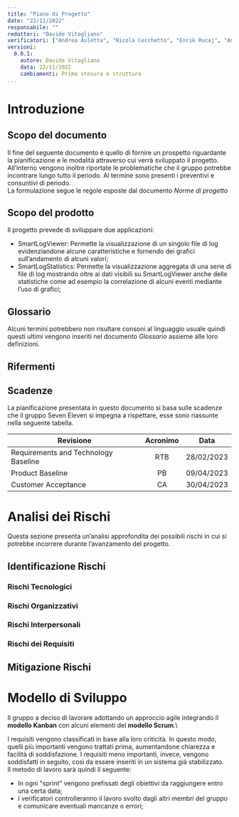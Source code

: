 ```yaml
---
title: "Piano di Progetto"
date: "22/11/2022"
responsabile: ""
redattori: "Davide Vitagliano"
verificatori: ["Andrea Auletta", "Nicola Cecchetto", "Enrik Rucaj", "Antonio Stan", "Augusto Zanellato"]
versioni:
  0.0.1:
    autore: Davide Vitagliano
    data: 22/11/2022
    cambiamenti: Prima stesura e struttura
...
```


# Introduzione

## Scopo del documento

Il fine del seguente documento è quello di fornire un prospetto riguardante la pianificazione e le modalità attraverso cui verrà sviluppato il progetto. All’interno vengono inoltre riportate le problematiche che il gruppo potrebbe incontrare lungo tutto il periodo. Al termine sono presenti i preventivi e consuntivi di periodo.\
La formulazione segue le regole esposte dal documento *Norme di progetto*

## Scopo del prodotto

Il progetto prevede di sviluppare due applicazioni:

* SmartLogViewer: Permette la visualizzazione di un singolo file di log evidenziandone alcune caratteristiche e fornendo dei grafici sull’andamento di alcuni valori;
* SmartLogStatistics: Permette la visualizzazione aggregata di una serie di
file di log mostrando oltre ai dati visibili su SmartLogViewer anche delle statistiche come
ad esempio la correlazione di alcuni eventi mediante l’uso di grafici;

## Glossario

Alcuni termini potrebbero non risultare consoni al linguaggio usuale quindi questi ultimi vengono inseriti nel documento *Glossario* assieme alle loro definizioni.

## Rifermenti

<!-- riferimenti al capitolato e alle slide-->

## Scadenze

La pianificazione presentata in questo documento si basa sulle scadenze che il gruppo Seven Eleven si impegna a rispettare, esse sono riassunte nella seguente tabella.

| **Revisione**                        | **Acronimo** | **Data**   |
| ------------------------------------ |:------------:|:----------:|
| Requirements and Technology Baseline | RTB          | 28/02/2023 |
| Product Baseline                     | PB           | 09/04/2023 |
| Customer Acceptance                  | CA           | 30/04/2023 |

# Analisi dei Rischi

Questa sezione presenta un’analisi approfondita dei possibili rischi in cui si potrebbe incorrere durante l’avanzamento del progetto.

## Identificazione Rischi

### Rischi Tecnologici

### Rischi Organizzativi

### Rischi Interpersonali

### Rischi dei Requisiti

## Mitigazione Rischi

# Modello di Sviluppo

Il gruppo a deciso di lavorare adottando un approccio agile integrando il **modello Kanban** con alcuni elementi del **modello Scrum**.\
<!-- aggiungere altro -->
I requisiti vengono classificati in base alla loro criticità. In questo modo, quelli più importanti vengono trattati prima, aumentandone chiarezza e facilità di soddisfazione. I requisiti meno importanti, invece, vengono soddisfatti in seguito, così da essere inseriti in un sistema già stabilizzato.\
Il metodo di lavoro sarà quindi il seguente:

<!-- aggiungere altro -->
* In ogni "sprint" vengono prefissati degli obiettivi da raggiungere entro una certa data;
* I verificatori controlleranno il lavoro svolto dagli altri membri del gruppo e comunicare eventuali mancanze o errori;
